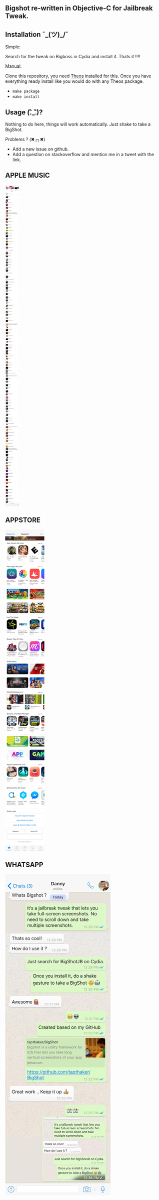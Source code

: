 ## Bigshot re-written in Objective-C for Jailbreak Tweak.

## Installation ¯\_(ツ)_/¯

Simple: 

Search for the tweak on Bigboss in Cydia and install it. Thats it !!!!

Manual: 

Clone this repository, you need [Theos](http://iphonedevwiki.net/index.php/Theos/Setup) installed for this.
Once you have everything ready install like you would do with any Theos package.

- `make package`
- `make install`

## Usage (.ิ_.ิ)?

Nothing to do here, things will work automatically. Just shake to take a BigShot.

Problems ? (✖╭╮✖)

- Add a new issue on github.
- Add a question on stackoverflow and mention me in a tweet with the link.

## APPLE MUSIC
![Apple Music App](./IMG_1.JPG)

## APPSTORE
![Apple Store App](./IMG_2.png)

## WHATSAPP
![Whatsapp](./IMG_3.JPG)

